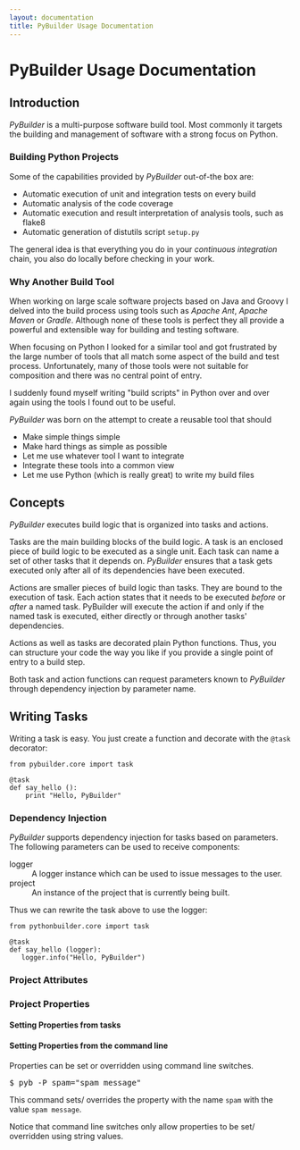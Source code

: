```yaml
---
layout: documentation
title: PyBuilder Usage Documentation
---
```


# PyBuilder Usage Documentation


## Introduction

*PyBuilder* is a multi-purpose software build tool. Most
commonly it targets the building and management of software with a strong focus on Python.


### Building Python Projects

Some of the capabilities provided by *PyBuilder* out-of-the box are: 
* Automatic execution of unit and integration tests on every build
* Automatic analysis of the code coverage
* Automatic execution and result interpretation of analysis tools, such as flake8
* Automatic generation of distutils script ```setup.py```

The general idea is that everything you do in your _continuous integration_ chain, you also do locally
before checking in your work.

### Why Another Build Tool

When working on large scale software projects based on Java and Groovy I delved into the build process using tools
such as *Apache Ant*, *Apache Maven* or *Gradle*. Although none of these tools is perfect they all provide a powerful and
extensible way for building and testing software.

When focusing on Python I looked for a similar tool and got frustrated by the large number of tools that all match
some aspect of the build and test process. Unfortunately, many of those tools were not suitable for composition and
there was no central point of entry.

I suddenly found myself writing "build scripts" in Python over and over again using the tools I found out to be
useful.

*PyBuilder* was born on the attempt to create a reusable tool that should
* Make simple things simple
* Make hard things as simple as possible
* Let me use whatever tool I want to integrate
* Integrate these tools into a common view
* Let me use Python (which is really great) to write my build files


## Concepts

*PyBuilder* executes build logic that is organized into tasks and actions.

Tasks are the main building blocks of the build logic. A task is an enclosed piece of build logic to be executed as
a single unit. Each task can name a set of other tasks that it depends on. *PyBuilder* ensures that a
task gets executed only after all of its dependencies have been executed.


Actions are smaller pieces of build logic than tasks. They are bound to the execution of task. Each action states
that it needs to be executed *before* or *after* a named task. PyBuilder will execute the action if
and only if the named task is executed, either directly or through another tasks' dependencies.

Actions as well as tasks are decorated plain Python functions.
Thus, you can structure your code the way you like if you provide a single point of entry to a build step.

Both task and action functions can request parameters known to *PyBuilder* through dependency injection
by parameter name.

## Writing Tasks

Writing a task is easy. You just create a function and decorate with the ```@task``` decorator:

<pre><code>from pybuilder.core import task

@task
def say_hello ():
    print "Hello, PyBuilder"
</code></pre>


### Dependency Injection

*PyBuilder* supports dependency injection for tasks based on parameters. The following parameters can be used to
receive components:
<dl>
  <dt>logger</dt>
  <dd>A logger instance which can be used to issue messages to the user.</dd>
  <dt>project</dt>
  <dd>An instance of the project that is currently being built.</dd>
</dl>


Thus we can rewrite the task above to use the logger:

<pre><code>from pythonbuilder.core import task

@task
def say_hello (logger):
   logger.info("Hello, PyBuilder")
</code></pre>


### Project Attributes
### Project Properties

#### Setting Properties from tasks
#### Setting Properties from the command line

Properties can be set or overridden using command line switches.

<pre>$ pyb -P spam="spam message"</pre>

This command sets/ overrides the property with the name ```spam``` with the value ```spam message```.

Notice that command line switches only allow properties to be set/ overridden using string values.
